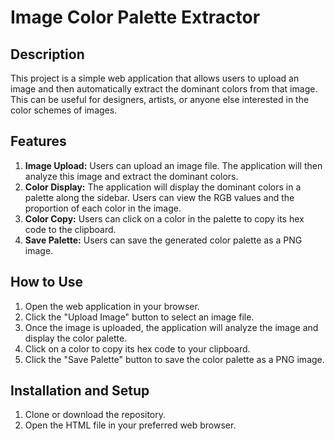# Image Color Palette Extractor

## Description

This project is a simple web application that allows users to upload an image and then automatically extract the dominant colors from that image. This can be useful for designers, artists, or anyone else interested in the color schemes of images.

## Features

1. **Image Upload:** Users can upload an image file. The application will then analyze this image and extract the dominant colors.
2. **Color Display:** The application will display the dominant colors in a palette along the sidebar. Users can view the RGB values and the proportion of each color in the image.
3. **Color Copy:** Users can click on a color in the palette to copy its hex code to the clipboard.
4. **Save Palette:** Users can save the generated color palette as a PNG image.

## How to Use

1. Open the web application in your browser.
2. Click the "Upload Image" button to select an image file.
3. Once the image is uploaded, the application will analyze the image and display the color palette.
4. Click on a color to copy its hex code to your clipboard.
5. Click the "Save Palette" button to save the color palette as a PNG image.

## Installation and Setup

1. Clone or download the repository.
2. Open the HTML file in your preferred web browser.



